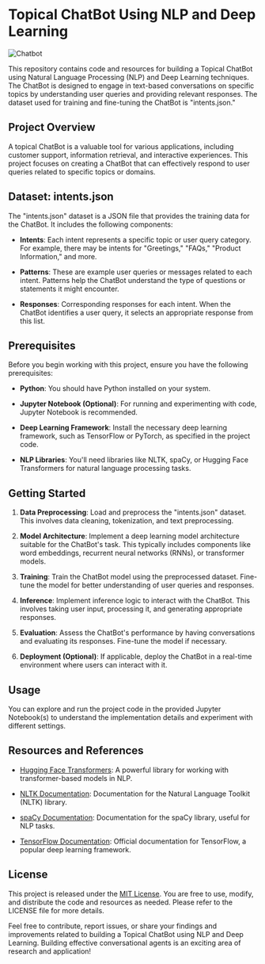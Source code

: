 # Topical ChatBot Using NLP and Deep Learning

![Chatbot](chatbot_image.jpg)

This repository contains code and resources for building a Topical ChatBot using Natural Language Processing (NLP) and Deep Learning techniques. The ChatBot is designed to engage in text-based conversations on specific topics by understanding user queries and providing relevant responses. The dataset used for training and fine-tuning the ChatBot is "intents.json."

## Project Overview

A topical ChatBot is a valuable tool for various applications, including customer support, information retrieval, and interactive experiences. This project focuses on creating a ChatBot that can effectively respond to user queries related to specific topics or domains.

## Dataset: intents.json

The "intents.json" dataset is a JSON file that provides the training data for the ChatBot. It includes the following components:

- **Intents**: Each intent represents a specific topic or user query category. For example, there may be intents for "Greetings," "FAQs," "Product Information," and more.

- **Patterns**: These are example user queries or messages related to each intent. Patterns help the ChatBot understand the type of questions or statements it might encounter.

- **Responses**: Corresponding responses for each intent. When the ChatBot identifies a user query, it selects an appropriate response from this list.

## Prerequisites

Before you begin working with this project, ensure you have the following prerequisites:

- **Python**: You should have Python installed on your system.

- **Jupyter Notebook (Optional)**: For running and experimenting with code, Jupyter Notebook is recommended.

- **Deep Learning Framework**: Install the necessary deep learning framework, such as TensorFlow or PyTorch, as specified in the project code.

- **NLP Libraries**: You'll need libraries like NLTK, spaCy, or Hugging Face Transformers for natural language processing tasks.

## Getting Started

1. **Data Preprocessing**: Load and preprocess the "intents.json" dataset. This involves data cleaning, tokenization, and text preprocessing.

2. **Model Architecture**: Implement a deep learning model architecture suitable for the ChatBot's task. This typically includes components like word embeddings, recurrent neural networks (RNNs), or transformer models.

3. **Training**: Train the ChatBot model using the preprocessed dataset. Fine-tune the model for better understanding of user queries and responses.

4. **Inference**: Implement inference logic to interact with the ChatBot. This involves taking user input, processing it, and generating appropriate responses.

5. **Evaluation**: Assess the ChatBot's performance by having conversations and evaluating its responses. Fine-tune the model if necessary.

6. **Deployment (Optional)**: If applicable, deploy the ChatBot in a real-time environment where users can interact with it.

## Usage

You can explore and run the project code in the provided Jupyter Notebook(s) to understand the implementation details and experiment with different settings.

## Resources and References

- [Hugging Face Transformers](https://huggingface.co/transformers/): A powerful library for working with transformer-based models in NLP.

- [NLTK Documentation](https://www.nltk.org/): Documentation for the Natural Language Toolkit (NLTK) library.

- [spaCy Documentation](https://spacy.io/): Documentation for the spaCy library, useful for NLP tasks.

- [TensorFlow Documentation](https://www.tensorflow.org/guide): Official documentation for TensorFlow, a popular deep learning framework.

## License

This project is released under the [MIT License](LICENSE). You are free to use, modify, and distribute the code and resources as needed. Please refer to the LICENSE file for more details.

Feel free to contribute, report issues, or share your findings and improvements related to building a Topical ChatBot using NLP and Deep Learning. Building effective conversational agents is an exciting area of research and application!

